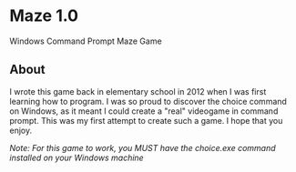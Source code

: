 # Maze 1.0
Windows Command Prompt Maze Game

## About
I wrote this game back in elementary school in 2012 when I was first learning how to program. I was so proud to discover the choice command on Windows, as it meant I could create a "real" videogame in command prompt. This was my first attempt to create such a game. I hope that you enjoy.

*Note: For this game to work, you MUST have the choice.exe command installed on your Windows machine*
